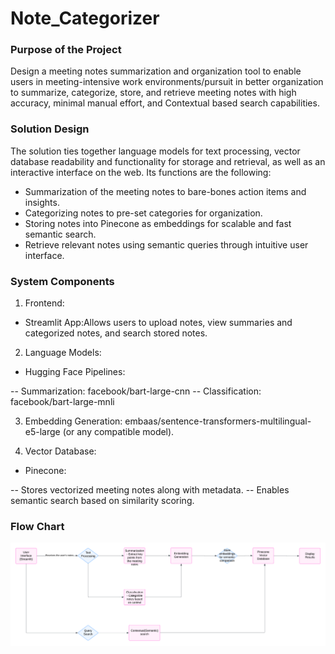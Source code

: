 # Note_Categorizer

### Purpose of the Project
Design a meeting notes summarization and organization tool to enable users in meeting-intensive work environments/pursuit in better organization to summarize, categorize, store, and retrieve meeting notes with high accuracy, minimal manual effort, and Contextual based search capabilities.

### Solution Design
The solution ties together language models for text processing, vector database readability and functionality for storage and retrieval, as well as an interactive interface on the web. Its functions are the following: 

- Summarization of the meeting notes to bare-bones action items and insights.
- Categorizing notes to pre-set categories for organization.
- Storing notes into Pinecone as embeddings for scalable and fast semantic search.
- Retrieve relevant notes using semantic queries through intuitive user interface.

### System Components

1. Frontend:

- Streamlit App:Allows users to upload notes, view summaries and categorized notes, and search stored notes.

2. Language Models:

- Hugging Face Pipelines:

-- Summarization: facebook/bart-large-cnn
-- Classification: facebook/bart-large-mnli


3. Embedding Generation: embaas/sentence-transformers-multilingual-e5-large (or any compatible model).
   
4. Vector Database:

- Pinecone:
  
-- Stores vectorized meeting notes along with metadata.
-- Enables semantic search based on similarity scoring.


### Flow Chart
![flow chart diagram nlp](categorization_diagram.png)

